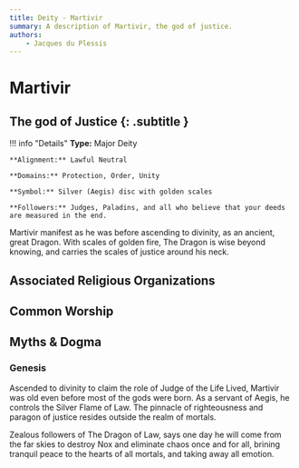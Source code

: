 ```yaml
---
title: Deity - Martivir
summary: A description of Martivir, the god of justice.
authors:
    - Jacques du Plessis
---
```

# Martivir
## The god of Justice {: .subtitle }

!!! info "Details"
    **Type:** Major Deity

    **Alignment:** Lawful Neutral

    **Domains:** Protection, Order, Unity

    **Symbol:** Silver (Aegis) disc with golden scales

    **Followers:** Judges, Paladins, and all who believe that your deeds are measured in the end.

Martivir manifest as he was before ascending to divinity, as an ancient, great Dragon. With scales of golden fire, The Dragon is wise beyond knowing, and carries the scales of justice around his neck.

## Associated Religious Organizations

## Common Worship

## Myths & Dogma
### Genesis
Ascended to divinity to claim the role of Judge of the Life Lived, Martivir was old even before most of the gods were born. As a servant of Aegis, he controls the Silver Flame of Law.  The pinnacle of righteousness and paragon of justice resides outside the realm of mortals.

Zealous followers of The Dragon of Law, says one day he will come from the far skies to destroy Nox and eliminate chaos once and for all, brining tranquil peace to the hearts of all mortals, and taking away all emotion.